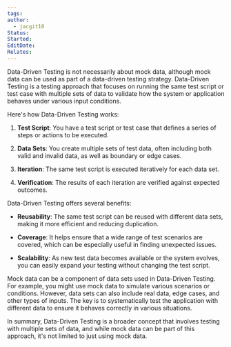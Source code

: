 ```yaml
---
tags: 
author:
  - jacgit18
Status: 
Started: 
EditDate: 
Relates:
---
```

Data-Driven Testing is not necessarily about mock data, although mock data can be used as part of a data-driven testing strategy. Data-Driven Testing is a testing approach that focuses on running the same test script or test case with multiple sets of data to validate how the system or application behaves under various input conditions. 

Here's how Data-Driven Testing works:

1. **Test Script**: You have a test script or test case that defines a series of steps or actions to be executed.

2. **Data Sets**: You create multiple sets of test data, often including both valid and invalid data, as well as boundary or edge cases.

3. **Iteration**: The same test script is executed iteratively for each data set.

4. **Verification**: The results of each iteration are verified against expected outcomes. 

Data-Driven Testing offers several benefits:

- **Reusability**: The same test script can be reused with different data sets, making it more efficient and reducing duplication.

- **Coverage**: It helps ensure that a wide range of test scenarios are covered, which can be especially useful in finding unexpected issues.

- **Scalability**: As new test data becomes available or the system evolves, you can easily expand your testing without changing the test script.

Mock data can be a component of data sets used in Data-Driven Testing. For example, you might use mock data to simulate various scenarios or conditions. However, data sets can also include real data, edge cases, and other types of inputs. The key is to systematically test the application with different data to ensure it behaves correctly in various situations.

In summary, Data-Driven Testing is a broader concept that involves testing with multiple sets of data, and while mock data can be part of this approach, it's not limited to just using mock data.